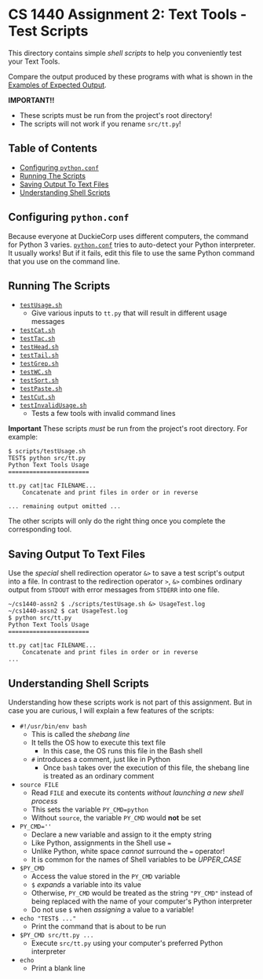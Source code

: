 # CS 1440 Assignment 2: Text Tools - Test Scripts

This directory contains simple *shell scripts* to help you conveniently test your Text Tools.

Compare the output produced by these programs with what is shown in the [Examples of Expected Output](../instructions/examples).

**IMPORTANT!!**

*   These scripts must be run from the project's root directory!
*   The scripts will not work if you rename `src/tt.py`!


## Table of Contents

*   [Configuring `python.conf`](#configuring-python.conf)
*   [Running The Scripts](#running-the-scripts)
*   [Saving Output To Text Files](#saving-output-to-text-files)
*   [Understanding Shell Scripts](#understanding-shell-scripts)


## Configuring `python.conf`

Because everyone at DuckieCorp uses different computers, the command for Python 3 varies.  [`python.conf`](python.conf) tries to auto-detect your Python interpreter.  It usually works!  But if it fails, edit this file to use the same Python command that you use on the command line.


## Running The Scripts

*   [`testUsage.sh`](testUsage.sh)
    *   Give various inputs to `tt.py` that will result in different usage messages
*   [`testCat.sh`](testCat.sh)
*   [`testTac.sh`](testTac.sh)
*   [`testHead.sh`](testHead.sh)
*   [`testTail.sh`](testTail.sh)
*   [`testGrep.sh`](testGrep.sh)
*   [`testWC.sh`](testWC.sh)
*   [`testSort.sh`](testSort.sh)
*   [`testPaste.sh`](testPaste.sh)
*   [`testCut.sh`](testCut.sh)
*   [`testInvalidUsage.sh`](testInvalidUsage.sh)
    *   Tests a few tools with invalid command lines

**Important** These scripts *must* be run from the project's root directory.  For example:

```
$ scripts/testUsage.sh
TEST$ python src/tt.py
Python Text Tools Usage
=======================

tt.py cat|tac FILENAME...
    Concatenate and print files in order or in reverse

... remaining output omitted ...
```

The other scripts will only do the right thing once you complete the corresponding tool.


## Saving Output To Text Files

Use the *special* shell redirection operator `&>` to save a test script's output into a file.  In contrast to the redirection operator `>`, `&>` combines ordinary output from `STDOUT` with error messages from `STDERR` into one file.

```
~/cs1440-assn2 $ ./scripts/testUsage.sh &> UsageTest.log
~/cs1440-assn2 $ cat UsageTest.log
$ python src/tt.py
Python Text Tools Usage
=======================

tt.py cat|tac FILENAME...
    Concatenate and print files in order or in reverse
...
```

## Understanding Shell Scripts

Understanding how these scripts work is not part of this assignment.  But in case you are curious, I will explain a few features of the scripts:

*   `#!/usr/bin/env bash`
    *   This is called the *shebang line*
    *   It tells the OS how to execute this text file
        *   In this case, the OS runs this file in the Bash shell
    *   `#` introduces a comment, just like in Python
        *   Once `bash` takes over the execution of this file, the shebang line is treated as an ordinary comment 
*   `source FILE`
    *   Read `FILE` and execute its contents *without launching a new shell process*
    *   This sets the variable `PY_CMD=python`
    *   Without `source`, the variable `PY_CMD` would **not** be set
*   `PY_CMD=''`
    *   Declare a new variable and assign to it the empty string
    *   Like Python, assignments in the Shell use `=`
    *   Unlike Python, white space *cannot* surround the `=` operator!
    *   It is common for the names of Shell variables to be *UPPER_CASE*
*   `$PY_CMD`
    *   Access the value stored in the `PY_CMD` variable
    *   `$` *expands* a variable into its value
    *   Otherwise, `PY_CMD` would be treated as the string `"PY_CMD"` instead of being replaced with the name of your computer's Python interpreter
    *   Do not use `$` when *assigning* a value to a variable!
*   `echo "TEST$ ..."`
    *   Print the command that is about to be run
*   `$PY_CMD src/tt.py ...`
    *   Execute `src/tt.py` using your computer's preferred Python interpreter
*   `echo`
    *   Print a blank line
